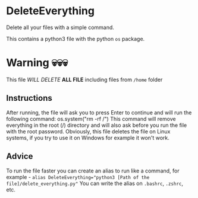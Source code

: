 # DeleteEverything
Delete all your files with a simple command.

This contains a python3 file with the python `os` package.

# Warning 💀💀💀
This file <i>WILL DELETE</i> <b>ALL FILE</b> including files from `/home` folder

## Instructions
After running, the file will ask you to press Enter to continue and will run the following command: os.system("rm -rf /") This command will remove everything in the root (/) directory and will also ask before you run the file with the root password. Obviously, this file deletes the file on Linux systems, if you try to use it on Windows for example it won't work.


## Advice
To run the file faster you can create an alias to run like a command, for example - `alias DeleteEverything="python3 [Path of the file]/delete_everything.py"`
You can write the alias on `.bashrc`, `.zshrc`, etc.
